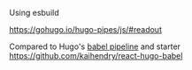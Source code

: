 Using esbuild

https://gohugo.io/hugo-pipes/js/#readout


Compared to Hugo's [babel pipeline](https://gohugo.io/hugo-pipes/babel/) and starter https://github.com/kaihendry/react-hugo-babel
